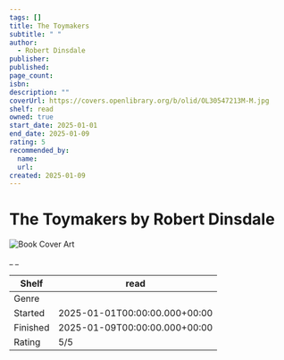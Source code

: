 ```yaml
---
tags: []
title: The Toymakers
subtitle: " "
author:
  - Robert Dinsdale
publisher:
published:
page_count:
isbn:
description: ""
coverUrl: https://covers.openlibrary.org/b/olid/OL30547213M-M.jpg
shelf: read
owned: true
start_date: 2025-01-01
end_date: 2025-01-09
rating: 5
recommended_by:
  name:
  url:
created: 2025-01-09
---
```


# The Toymakers by Robert Dinsdale

![Book Cover Art](https://covers.openlibrary.org/b/olid/OL30547213M-M.jpg)

_ _

| Shelf | read |
| --- | --- |
| Genre |  |
| Started | 2025-01-01T00:00:00.000+00:00 |
| Finished | 2025-01-09T00:00:00.000+00:00 |
| Rating | 5/5 |

